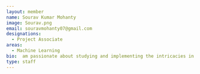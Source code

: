 ```yaml
---
layout: member
name: Sourav Kumar Mohanty
image: Sourav.png
email: souravmohanty07@gmail.com
designations: 
  - Project Associate
areas:
  - Machine Learning
bio:  am passionate about studying and implementing the intricacies in Artificial Intelligence. Currently, I am working on understanding different ways of embedding the representation of the networks. 
type: staff
---
```

